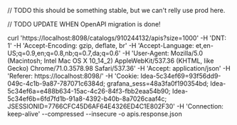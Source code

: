 // TODO this should be something stable, but we can't relly use prod here. 

// TODO UPDATE WHEN OpenAPI migration is done!

curl 'https://localhost:8098/catalogs/910244132/apis?size=1000' -H 'DNT: 1' -H 'Accept-Encoding: gzip, deflate, br' -H 'Accept-Language: et,en-US;q=0.9,en;q=0.8,nb;q=0.7,da;q=0.6' -H 'User-Agent: Mozilla/5.0 (Macintosh; Intel Mac OS X 10_14_2) AppleWebKit/537.36 (KHTML, like Gecko) Chrome/71.0.3578.98 Safari/537.36' -H 'Accept: application/json' -H 'Referer: https://localhost:8098/' -H 'Cookie: Idea-5c34ef69=93f56dd9-049c-4c1b-9a87-787071c6384d; grafana_sess=48a3fa0f190354bd; Idea-5c34ef6a=e488b634-15ac-4c26-84f3-fbb2eaa54b90; Idea-5c34ef6b=6fd7fd1b-91a8-4392-b40b-8a7026caaf4c; JSESSIONID=7766CFC45D6AF64E4326ED4C1E802F30' -H 'Connection: keep-alive' --compressed --insecure -o apis.response.json